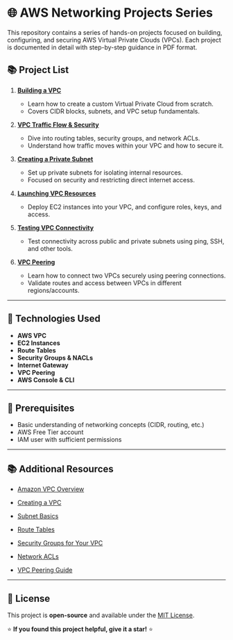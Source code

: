 # 🌐 AWS Networking Projects Series

This repository contains a series of hands-on projects focused on building, configuring, and securing AWS Virtual Private Clouds (VPCs). Each project is documented in detail with step-by-step guidance in PDF format.

## 📚 Project List

1. **[Building a VPC](./1%20-%20Building%20a%20VPC.pdf)**
   - Learn how to create a custom Virtual Private Cloud from scratch.
   - Covers CIDR blocks, subnets, and VPC setup fundamentals.

2. **[VPC Traffic Flow & Security](./2%20-%20VPC%20Traffic%20Flow%20%26%20Security.pdf)**
   - Dive into routing tables, security groups, and network ACLs.
   - Understand how traffic moves within your VPC and how to secure it.

3. **[Creating a Private Subnet](./3%20-%20Creating%20a%20Private%20Subnet.pdf)**
   - Set up private subnets for isolating internal resources.
   - Focused on security and restricting direct internet access.
   
4. **[Launching VPC Resources](./4%20-%20Launching%20VPC%20Resources.pdf)**
   - Deploy EC2 instances into your VPC, and configure roles, keys, and access.

5. **[Testing VPC Connectivity](./5%20-%20Testing%20VPC%20Connectivity.pdf)**
   - Test connectivity across public and private subnets using ping, SSH, and other tools.

6. **[VPC Peering](./6%20-%20VPC%20Peering.pdf)**
   - Learn how to connect two VPCs securely using peering connections.
   - Validate routes and access between VPCs in different regions/accounts.

---

## 🚀 Technologies Used

- **AWS VPC**
- **EC2 Instances**
- **Route Tables**
- **Security Groups & NACLs**
- **Internet Gateway**
- **VPC Peering**
- **AWS Console & CLI**

---

## 📌 Prerequisites

- Basic understanding of networking concepts (CIDR, routing, etc.)
- AWS Free Tier account
- IAM user with sufficient permissions

---


## 📚 Additional Resources

- [Amazon VPC Overview](https://docs.aws.amazon.com/vpc/latest/userguide/what-is-amazon-vpc.html)

- [Creating a VPC](https://docs.aws.amazon.com/vpc/latest/userguide/creating-a-vpc.html)

- [Subnet Basics](https://docs.aws.amazon.com/vpc/latest/userguide/VPC_Subnets.html)

- [Route Tables](https://docs.aws.amazon.com/vpc/latest/userguide/VPC_Route_Tables.html)

- [Security Groups for Your VPC](https://docs.aws.amazon.com/vpc/latest/userguide/VPC_SecurityGroups.html)

- [Network ACLs](https://docs.aws.amazon.com/vpc/latest/userguide/VPC_ACLs.html)

- [VPC Peering Guide](https://docs.aws.amazon.com/vpc/latest/peering/what-is-vpc-peering.html)

---


## 📜 License  

This project is **open-source** and available under the [MIT License](LICENSE).  

⭐ **If you found this project helpful, give it a star!** ⭐  

